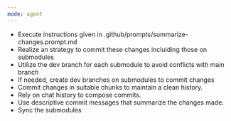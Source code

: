 ```yaml
---
mode: agent
---
```


- Execute instructions given in .github/prompts/summarize-changes.prompt.md
- Realize an strategy to commit these changes incluiding those on submodules
- Utilize the dev branch for each submodule to avoid conflicts with main branch
- If needed, create dev branches on submodules to commit changes
- Commit changes in suitable chunks to maintain a clean history.
- Rely on chat history to compose commits.
- Use descriptive commit messages that summarize the changes made.
- Sync the submodules 